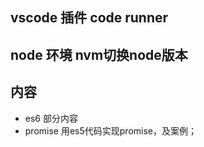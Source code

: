 ## vscode 插件  code runner

## node 环境   nvm切换node版本

## 内容
- es6 部分内容
- promise 用es5代码实现promise，及案例；